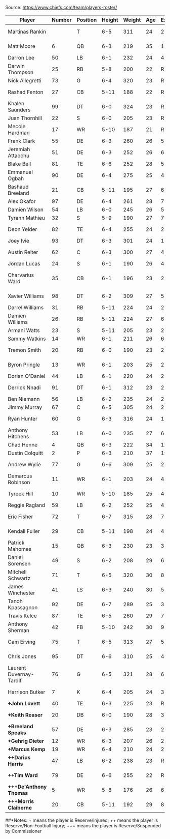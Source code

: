 Source: https://www.chiefs.com/team/players-roster/

| Player | Number | Position | Height | Weight | Age | Experience | College |
| ------------- | ------------- |------------- |------------- |------------- |------------- |------------- |------------- |
| Martinas Rankin |  | T | 6-5 | 311 | 24 | 2 | Mississippi State |
| Matt Moore | 6 | QB | 6-3 | 219 | 35 | 11 | Oregon State |
| Darron Lee | 50 | LB | 6-1 | 232 | 24 | 4 | Ohio State |
| Darwin Thompson | 25 | RB | 5-8 | 200 | 22 | R | Utah State |
| Nick Allegretti | 73 | G | 6-4 | 320 | 23 | R | Illinois |
| Rashad Fenton | 27 | CB | 5-11 | 188 | 22 | R | South Carolina |
| Khalen Saunders | 99 | DT | 6-0 | 324 | 23 | R | Western Illinois |
| Juan Thornhill | 22 | S | 6-0 | 205 | 23 | R | Virginia |
| Mecole Hardman | 17 | WR | 5-10 | 187 | 21 | R | Georgia |
| Frank Clark | 55 | DE | 6-3 | 260 | 26 | 5 | Michigan |
| Jeremiah Attaochu | 51 | DE | 6-3 | 252 | 26 | 6 | Georgia Tech |
| Blake Bell | 81 | TE | 6-6 | 252 | 28 | 5 | Oklahoma |
| Emmanuel Ogbah | 90 | DE | 6-4 | 275 | 25 | 4 | Oklahoma State |
| Bashaud Breeland | 21 | CB | 5-11 | 195 | 27 | 6 | Clemson |
| Alex Okafor | 97 | DE | 6-4 | 261 | 28 | 7 | Texas |
| Damien Wilson | 54 | LB | 6-0 | 245 | 26 | 5 | Minnesota |
| Tyrann Mathieu | 32 | S | 5-9 | 190 | 27 | 7 | LSU |
| Deon Yelder | 82 | TE | 6-4 | 255 | 24 | 2 | Western Kentucky |
| Joey Ivie | 93 | DT | 6-3 | 301 | 24 | 1 | Florida |
| Austin Reiter | 62 | C | 6-3 | 300 | 27 | 4 | South Florida |
| Jordan Lucas | 24 | S | 6-1 | 190 | 26 | 4 | Penn State |
| Charvarius Ward | 35 | CB | 6-1 | 196 | 23 | 2 | Middle Tennessee State |
| Xavier Williams | 98 | DT | 6-2 | 309 | 27 | 5 | Northern Iowa |
| Darrel Williams | 31 | RB | 5-11 | 224 | 24 | 2 | LSU |
| Damien Williams | 26 | RB | 5-11 | 224 | 27 | 6 | Oklahoma |
| Armani Watts | 23 | S | 5-11 | 205 | 23 | 2 | Texas A&M |
| Sammy Watkins | 14 | WR | 6-1 | 211 | 26 | 6 | Clemson |
| Tremon Smith | 20 | RB | 6-0 | 190 | 23 | 2 | Central Arkansas |
| Byron Pringle | 13 | WR | 6-1 | 203 | 25 | 2 | Kansas State |
| Dorian O'Daniel | 44 | LB | 6-1 | 220 | 24 | 2 | Clemson |
| Derrick Nnadi | 91 | DT | 6-1 | 312 | 23 | 2 | Florida State |
| Ben Niemann | 56 | LB | 6-2 | 235 | 24 | 2 | Iowa |
| Jimmy Murray | 67 | C | 6-5 | 305 | 24 | 2 | Holy Cross |
| Ryan Hunter | 60 | G | 6-3 | 316 | 24 | 1 | Bowling Green |
| Anthony Hitchens | 53 | LB | 6-0 | 235 | 27 | 6 | Iowa |
| Chad Henne | 4 | QB | 6-3 | 222 | 34 | 12 | Michigan |
| Dustin Colquitt | 2 | P | 6-3 | 210 | 37 | 15 | Tennessee |
| Andrew Wylie | 77 | G | 6-6 | 309 | 25 | 2 | Eastern Michigan |
| Demarcus Robinson | 11 | WR | 6-1 | 203 | 24 | 4 | Florida |
| Tyreek Hill | 10 | WR | 5-10 | 185 | 25 | 4 | West Alabama |
| Reggie Ragland | 59 | LB | 6-2 | 252 | 25 | 4 | Alabama |
| Eric Fisher | 72 | T | 6-7 | 315 | 28 | 7 | Central Michigan |
| Kendall Fuller | 29 | CB | 5-11 | 198 | 24 | 4 | Virginia Tech |
| Patrick Mahomes | 15 | QB | 6-3 | 230 | 23 | 3 | Texas Tech |
| Daniel Sorensen | 49 | S | 6-2 | 208 | 29 | 6 | Brigham Young |
| Mitchell Schwartz | 71 | T | 6-5 | 320 | 30 | 8 | California |
| James Winchester | 41 | LS | 6-3 | 240 | 30 | 5 | Oklahoma |
| Tanoh Kpassagnon | 92 | DE | 6-7 | 289 | 25 | 3 | Villanova |
| Travis Kelce | 87 | TE | 6-5 | 260 | 29 | 7 | Cincinnati |
| Anthony Sherman | 42 | FB | 5-10 | 242 | 30 | 9 | Connecticut |
| Cam Erving | 75 | T | 6-5 | 313 | 27 | 5 | Florida State |
| Chris Jones | 95 | DT | 6-6 | 310 | 25 | 4 | Mississippi State |
| Laurent Duvernay-Tardif | 76 | G | 6-5 | 321 | 28 | 6 | McGill (Canada) |
| Harrison Butker | 7 | K | 6-4 | 205 | 24 | 3 | Georgia Tech |
| **+John Lovett** | 40 | TE | 6-3 | 225 | 23 | R | Princeton |
| **+Keith Reaser** | 20 | DB | 6-0 | 190 | 28 | 3 | Florida Atlantic |
| **+Breeland Speaks** | 57 | DE | 6-3 | 285 | 23 | 2 | Mississippi |
| **+Gehrig Dieter** | 12 | WR | 6-3 | 207 | 26 | 2 | Alabama |
| **+Marcus Kemp** | 19 | WR | 6-4 | 210 | 24 | 2 | Hawaii |
| **++Darius Harris** | 47 | LB | 6-2 | 238 | 23 | R | Middle Tennessee |
| **++Tim Ward** | 79 | DE | 6-6 | 255 | 22 | R | Old Dominion |
| **+++De'Anthony Thomas** | 5 | WR | 5-8 | 176 | 26 | 6 | Oregon |
| **+++Morris Claiborne** | 20 | CB | 5-11 | 192 | 29 | 8 | LSU |

##*Notes: + means the player is Reserve/Injured; ++ means the player is Reserve/Non-Football Injury; +++ means the player is Reserve/Suspended by Commissioner
